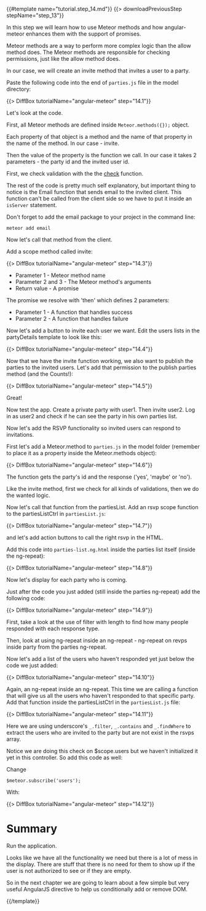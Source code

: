 {{#template name="tutorial.step_14.md"}}
{{> downloadPreviousStep stepName="step_13"}}

In this step we will learn how to use Meteor methods and how angular-meteor enhances them with the support of promises.

Meteor methods are a way to perform more complex logic than the allow method does.
The Meteor methods are responsible for checking permissions, just like the allow method does.

In our case, we will create an invite method that invites a user to a party.

Paste the following code into the end of `parties.js` file in the model directory:

{{> DiffBox tutorialName="angular-meteor" step="14.1"}}

Let's look at the code.

First, all Meteor methods are defined inside `Meteor.methods({});` object.

Each property of that object is a method and the name of that property in the name of the method. In our case - invite.

Then the value of the property is the function we call. In our case it takes 2 parameters - the party id and the invited user id.

First, we check validation with the the [check](http://docs.meteor.com/#check_package) function.

The rest of the code is pretty much self explanatory, but important thing to notice is the Email function that sends email to the invited client.
This function can't be called from the client side so we have to put it inside an `isServer` statement.

Don't forget to add the email package to your project in the command line:

    meteor add email

Now let's call that method from the client.

Add a scope method called invite:

{{> DiffBox tutorialName="angular-meteor" step="14.3"}}

* Parameter 1 - Meteor method name
* Parameter 2 and 3 - The Meteor method's arguments
* Return value - A promise

The promise we resolve with 'then' which defines 2 parameters:

* Parameter 1 - A function that handles success
* Parameter 2 - A function that handles failure

Now let's add a button to invite each user we want. Edit the users lists in the partyDetails template to look like this:

{{> DiffBox tutorialName="angular-meteor" step="14.4"}}

Now that we have the invite function working, we also want to publish the parties to the invited users.
Let's add that permission to the publish parties method (and the Counts!):

{{> DiffBox tutorialName="angular-meteor" step="14.5"}}

Great!

Now test the app.  Create a private party with user1.  Then invite user2. Log in as user2 and check if he can see the party in his own parties list.


Now let's add the RSVP functionality so invited users can respond to invitations.

First let's add a Meteor.method to `parties.js` in the model folder (remember to place it as a property inside the Meteor.methods object):

{{> DiffBox tutorialName="angular-meteor" step="14.6"}}

The function gets the party's id and the response ('yes', 'maybe' or 'no').

Like the invite method, first we check for all kinds of validations, then we do the wanted logic.

Now let's call that function from the partiesList.
Add an rsvp scope function to the partiesListCtrl in `partiesList.js`:

{{> DiffBox tutorialName="angular-meteor" step="14.7"}}

and let's add action buttons to call the right rsvp in the HTML.

Add this code into `parties-list.ng.html` inside the parties list itself (inside the ng-repeat):

{{> DiffBox tutorialName="angular-meteor" step="14.8"}}

Now let's display for each party who is coming.

Just after the code you just added (still inside the parties ng-repeat) add the following code:

{{> DiffBox tutorialName="angular-meteor" step="14.9"}}

First, take a look at the use of filter with length to find how many people responded with each response type.

Then, look at using ng-repeat inside an ng-repeat - ng-repeat on revps inside party from the parties ng-repeat.

Now let's add a list of the users who haven't responded yet just below the code we just added:

{{> DiffBox tutorialName="angular-meteor" step="14.10"}}

Again, an ng-repeat inside an ng-repeat.  This time we are calling a function that will give us all the users who haven't responded to that specific party.
Add that function inside the partiesListCtrl in the `partiesList.js` file:

{{> DiffBox tutorialName="angular-meteor" step="14.11"}}

Here we are using underscore's `_.filter`, `_.contains` and `_.findWhere` to extract the users who are invited to the party but are not exist in the rsvps array.

Notice we are doing this check on $scope.users but we haven't initialized it yet in this controller. So add this code as well:

Change

    $meteor.subscribe('users');

With:

{{> DiffBox tutorialName="angular-meteor" step="14.12"}}

# Summary

Run the application.

Looks like we have all the functionality we need but there is a lot of mess in the display.
There are stuff that there is no need for them to show up if the user is not authorized to see or if they are empty.

So in the next chapter we are going to learn about a few simple but very useful AngularJS directive to help us conditionally add or remove DOM.

{{/template}}

